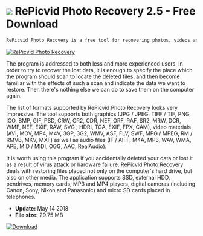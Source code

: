 # ![](https://cdn.softexe.net/static/icon/c/repicvid-photo-recovery-10276.png) RePicvid Photo Recovery 2.5 - Free Download

```sh
RePicvid Photo Recovery is a free tool for recovering photos, videos and other multimedia files.
```
[![RePicvid Photo Recovery](https://gallery.dpcdn.pl/imgc/Tools/81718/g_-_420x350_1.5_-_xa0c2ecfc-af1f-4ec2-9a77-209a0e7063c7.jpg)](https://softexe.net/win/disks-files/data-recovery/repicvid-photo-recovery:pRbgf.html)

The program is addressed to both less and more experienced users. In order to try to recover the lost data, it is enough to specify the place which the program should scan to locate the deleted files, and then become familiar with the effects of such a scan and indicate the data we want to restore. Then there's nothing else we can do to save them on the computer again.
 
 The list of formats supported by RePicvid Photo Recovery looks very impressive. The tool supports both graphics (JPG / JPEG, TIFF / TIF, PNG, ICO, BMP, GIF, PSD, CRW, CR2, CDR, NEF, ORF, RAF, SR2, MRW, DCR, WMF, NEF, EXIF, RAW, SVG , HDRI, TGA, EXIF, FPX, CAM), video materials (AVI, MOV, MP4, M4V, 3GP, 3G2, WMV, ASF, FLV, SWF, MPG / MPEG, RM / RMVB, MKV, MXF) as well as audio files (IF / AIFF, M4A, MP3, WAV, WMA, APE, MID / MIDI, OGG, AAC, RealAudio).
 
 It is worth using this program if you accidentally deleted your data or lost it as a result of virus attack or hardware failure. RePicvid Photo Recovery deals with restoring files placed not only on the computer's hard drive, but also on other media. The application supports SSD, external HDD, pendrives, memory cards, MP3 and MP4 players, digital cameras (including Canon, Sony, Nikon and Panasonic) and micro SD cards placed in telephones.


- **Update:** May 14 2018
- **File size:** 29.75 MB

[![Download](https://cdn.softexe.net/static/img/download.png)](https://softexe.net/win/disks-files/data-recovery/repicvid-photo-recovery:pRbgf.html)

